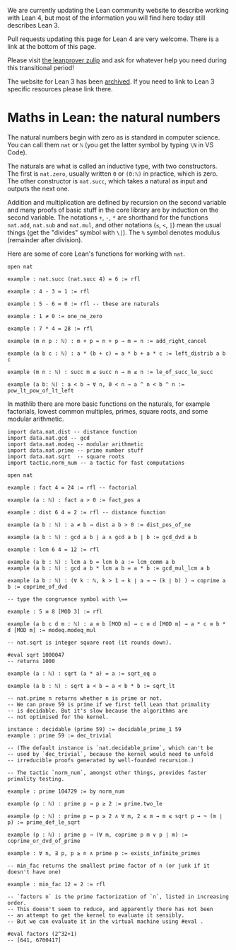 <div class="alert alert-info">
<p>
We are currently updating the Lean community website to describe working with Lean 4,
but most of the information you will find here today still describes Lean 3.
</p>
<p>
Pull requests updating this page for Lean 4 are very welcome.
There is a link at the bottom of this page.
</p>
<p>
Please visit <a href="https://leanprover.zulipchat.com">the leanprover zulip</a>
and ask for whatever help you need during this transitional period!
</p>
<p>
The website for Lean 3 has been <a href="https://leanprover-community.github.io/lean3/">archived</a>.
If you need to link to Lean 3 specific resources please link there.
</p>
</div>

# Maths in Lean: the natural numbers

The natural numbers begin with zero as is standard in computer
science. You can call them `nat` or `ℕ` (you get the latter
symbol by typing `\N` in VS Code).

The naturals are what is called an inductive type, with two
constructors. The first is `nat.zero`, usually written `0` or `(0:ℕ)` in
practice, which is zero. The other constructor is `nat.succ`, which
takes a natural as input and outputs the next one.

Addition and multiplication are defined by recursion on the second
variable and many proofs of basic stuff in the core library are by
induction on the second variable. The notations `+`, `-`, `*` are shorthand
for the functions `nat.add`, `nat.sub` and `nat.mul`, and other notations
(`≤`, `<`, `|`) mean the usual things (get the "divides" symbol with `\|`).
The `%` symbol denotes modulus (remainder after division).

Here are some of core Lean's functions for working with `nat`.

```lean
open nat

example : nat.succ (nat.succ 4) = 6 := rfl

example : 4 - 3 = 1 := rfl

example : 5 - 6 = 0 := rfl -- these are naturals

example : 1 ≠ 0 := one_ne_zero

example : 7 * 4 = 28 := rfl

example (m n p : ℕ) : m + p = n + p → m = n := add_right_cancel

example (a b c : ℕ) : a * (b + c) = a * b + a * c := left_distrib a b c

example (m n : ℕ) : succ m ≤ succ n → m ≤ n := le_of_succ_le_succ

example (a b: ℕ) : a < b → ∀ n, 0 < n → a ^ n < b ^ n := pow_lt_pow_of_lt_left
```

In mathlib there are more basic functions on the naturals, for example
factorials, lowest common multiples, primes, square roots, and some
modular arithmetic.

```lean
import data.nat.dist -- distance function
import data.nat.gcd -- gcd
import data.nat.modeq -- modular arithmetic
import data.nat.prime -- prime number stuff
import data.nat.sqrt  -- square roots
import tactic.norm_num -- a tactic for fast computations

open nat

example : fact 4 = 24 := rfl -- factorial

example (a : ℕ) : fact a > 0 := fact_pos a

example : dist 6 4 = 2 := rfl -- distance function

example (a b : ℕ) : a ≠ b → dist a b > 0 := dist_pos_of_ne

example (a b : ℕ) : gcd a b ∣ a ∧ gcd a b ∣ b := gcd_dvd a b

example : lcm 6 4 = 12 := rfl

example (a b : ℕ) : lcm a b = lcm b a := lcm_comm a b
example (a b : ℕ) : gcd a b * lcm a b = a * b := gcd_mul_lcm a b

example (a b : ℕ) : (∀ k : ℕ, k > 1 → k ∣ a → ¬ (k ∣ b) ) → coprime a b := coprime_of_dvd

-- type the congruence symbol with \==

example : 5 ≡ 8 [MOD 3] := rfl

example (a b c d m : ℕ) : a ≡ b [MOD m] → c ≡ d [MOD m] → a * c ≡ b * d [MOD m] := modeq.modeq_mul

-- nat.sqrt is integer square root (it rounds down).

#eval sqrt 1000047
-- returns 1000

example (a : ℕ) : sqrt (a * a) = a := sqrt_eq a

example (a b : ℕ) : sqrt a < b ↔ a < b * b := sqrt_lt

-- nat.prime n returns whether n is prime or not.
-- We can prove 59 is prime if we first tell Lean that primality
-- is decidable. But it's slow because the algorithms are
-- not optimised for the kernel.

instance : decidable (prime 59) := decidable_prime_1 59
example : prime 59 := dec_trivial

-- (The default instance is `nat.decidable_prime`, which can't be
-- used by `dec_trivial`, because the kernel would need to unfold
-- irreducible proofs generated by well-founded recursion.)

-- The tactic `norm_num`, amongst other things, provides faster primality testing.

example : prime 104729 := by norm_num

example (p : ℕ) : prime p → p ≥ 2 := prime.two_le

example (p : ℕ) : prime p ↔ p ≥ 2 ∧ ∀ m, 2 ≤ m → m ≤ sqrt p → ¬ (m ∣ p) := prime_def_le_sqrt

example (p : ℕ) : prime p → (∀ m, coprime p m ∨ p ∣ m) := coprime_or_dvd_of_prime

example : ∀ n, ∃ p, p ≥ n ∧ prime p := exists_infinite_primes

-- min_fac returns the smallest prime factor of n (or junk if it doesn't have one)

example : min_fac 12 = 2 := rfl

-- `factors n` is the prime factorization of `n`, listed in increasing order.
-- This doesn't seem to reduce, and apparently there has not been
-- an attempt to get the kernel to evaluate it sensibly.
-- But we can evaluate it in the virtual machine using #eval .

#eval factors (2^32+1)
-- [641, 6700417]
```
